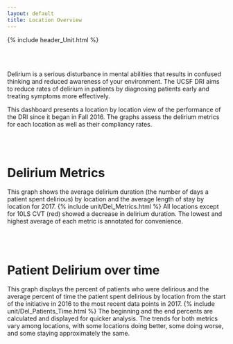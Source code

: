 ```yaml
---
layout: default
title: Location Overview
---
```

{% include header_Unit.html %}

<br><br>

Delirium is a serious disturbance in mental abilities that results in confused thinking and reduced awareness of your environment.  The UCSF DRI aims to reduce rates of delirium in patients by diagnosing patients early and treating symptoms more effectively.

This dashboard presents a location by location view of the performance of the DRI since it began in Fall 2016. The graphs assess the delirium metrics for each location as well as their compliancy rates.

<br><br>

# Delirium Metrics
This graph shows the average delirium duration (the number of days a patient spent delirious) by location  and the average length of stay by location for 2017.
{% include unit/Del_Metrics.html %}
All locations except for 10LS CVT (red) showed a decrease in delirium duration. The lowest and highest average of each metric is annotated for convenience.

<br><br>



# Patient Delirium over time
This graph displays the percent of patients who were delirious and the average percent of time the patient spent delirious by location from the start of the initiative in 2016 to the most recent data points in 2017.
{% include unit/Del_Patients_Time.html %}
The beginning and the end percents are calculated and displayed for quicker analysis. The trends for both metrics vary among locations, with some locations doing better, some doing worse, and some staying approximately the same. 
